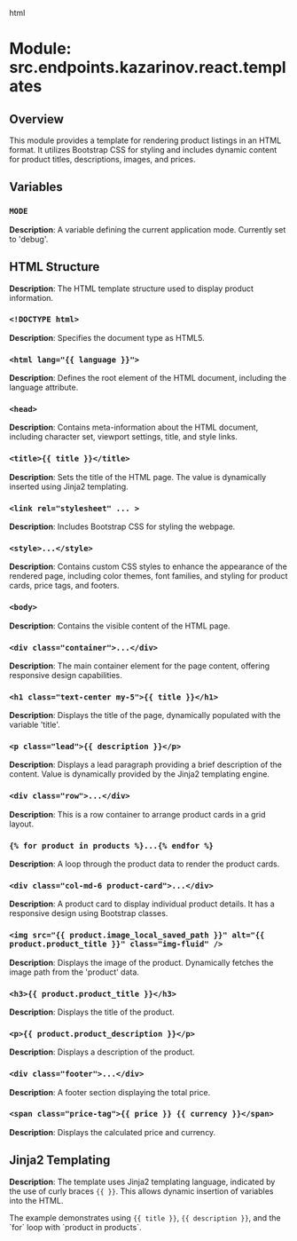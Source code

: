 html
<h1>Module: src.endpoints.kazarinov.react.templates</h1>

<h2>Overview</h2>
<p>This module provides a template for rendering product listings in an HTML format. It utilizes Bootstrap CSS for styling and includes dynamic content for product titles, descriptions, images, and prices.</p>

<h2>Variables</h2>

<h3><code>MODE</code></h3>

<p><strong>Description</strong>: A variable defining the current application mode.  Currently set to 'debug'.</p>


<h2>HTML Structure</h2>

<p><strong>Description</strong>: The HTML template structure used to display product information.</p>

<h3><code>&lt;!DOCTYPE html&gt;</code></h3>

<p><strong>Description</strong>: Specifies the document type as HTML5.</p>

<h3><code>&lt;html lang="{{ language }}"&gt;</code></h3>

<p><strong>Description</strong>: Defines the root element of the HTML document, including the language attribute.</p>

<h3><code>&lt;head&gt;</code></h3>

<p><strong>Description</strong>: Contains meta-information about the HTML document, including character set, viewport settings, title, and style links.</p>

<h3><code>&lt;title&gt;{{ title }}&lt;/title&gt;</code></h3>

<p><strong>Description</strong>: Sets the title of the HTML page.  The value is dynamically inserted using Jinja2 templating.</p>

<h3><code>&lt;link rel="stylesheet" ... &gt;</code></h3>

<p><strong>Description</strong>: Includes Bootstrap CSS for styling the webpage.</p>

<h3><code>&lt;style&gt;...&lt;/style&gt;</code></h3>

<p><strong>Description</strong>: Contains custom CSS styles to enhance the appearance of the rendered page, including color themes, font families, and styling for product cards, price tags, and footers.</p>

<h3><code>&lt;body&gt;</code></h3>

<p><strong>Description</strong>: Contains the visible content of the HTML page.</p>


<h3><code>&lt;div class="container"&gt;...&lt;/div&gt;</code></h3>

<p><strong>Description</strong>: The main container element for the page content, offering responsive design capabilities.</p>

<h3><code>&lt;h1 class="text-center my-5"&gt;{{ title }}&lt;/h1&gt;</code></h3>

<p><strong>Description</strong>: Displays the title of the page, dynamically populated with the variable 'title'.</p>

<h3><code>&lt;p class="lead"&gt;{{ description }}&lt;/p&gt;</code></h3>

<p><strong>Description</strong>: Displays a lead paragraph providing a brief description of the content. Value is dynamically provided by the Jinja2 templating engine.</p>


<h3><code>&lt;div class="row"&gt;...&lt;/div&gt;</code></h3>

<p><strong>Description</strong>: This is a row container to arrange product cards in a grid layout.</p>

<h3><code>{% for product in products %}...{% endfor %}</code></h3>

<p><strong>Description</strong>: A loop through the product data to render the product cards.</p>


<h3><code>&lt;div class="col-md-6 product-card"&gt;...&lt;/div&gt;</code></h3>

<p><strong>Description</strong>: A product card to display individual product details. It has a responsive design using Bootstrap classes.</p>

<h3><code>&lt;img src="{{ product.image_local_saved_path }}" alt="{{ product.product_title }}" class="img-fluid" /&gt;</code></h3>

<p><strong>Description</strong>: Displays the image of the product. Dynamically fetches the image path from the 'product' data.</p>

<h3><code>&lt;h3&gt;{{ product.product_title }}&lt;/h3&gt;</code></h3>
<p><strong>Description</strong>: Displays the title of the product.</p>

<h3><code>&lt;p&gt;{{ product.product_description }}&lt;/p&gt;</code></h3>
<p><strong>Description</strong>: Displays a description of the product.</p>

<h3><code>&lt;div class="footer"&gt;...&lt;/div&gt;</code></h3>

<p><strong>Description</strong>:  A footer section displaying the total price.</p>

<h3><code>&lt;span class="price-tag"&gt;{{ price }} {{ currency }}&lt;/span&gt;</code></h3>

<p><strong>Description</strong>: Displays the calculated price and currency.</p>


<h2>Jinja2 Templating</h2>

<p><strong>Description</strong>: The template uses Jinja2 templating language, indicated by the use of curly braces <code>{{ }}</code>. This allows dynamic insertion of variables into the HTML.</p>

<p>The example demonstrates using <code>{{ title }}</code>, <code>{{ description }}</code>, and the `for` loop with `product in products`.</p>